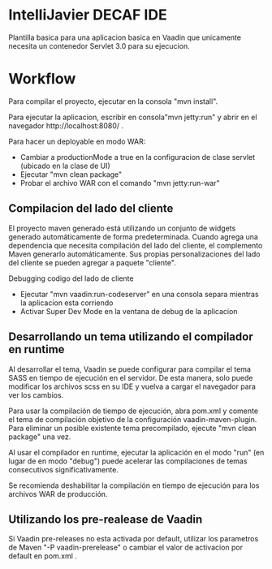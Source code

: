 IntelliJavier DECAF IDE
==============

Plantilla basica para una aplicacion basica en Vaadin que unicamente necesita un contenedor Servlet 3.0 para su ejecucion.

Workflow
========

Para compilar el proyecto, ejecutar en la consola "mvn install".

Para ejecutar la aplicacion, escribir en consola"mvn jetty:run" y abrir en el navegador http://localhost:8080/ .

Para hacer un deployable en modo WAR:
- Cambiar a productionMode a true en la configuracion de clase servlet (ubicado en la clase de UI)
- Ejecutar "mvn clean package"
- Probar el archivo WAR con el comando "mvn jetty:run-war"

Compilacion del lado del cliente
-------------------------

El proyecto maven generado está utilizando un conjunto de widgets generado automáticamente de forma predeterminada.
Cuando agrega una dependencia que necesita compilación del lado del cliente, el complemento Maven
generarlo automáticamente. Sus propias personalizaciones del lado del cliente se pueden agregar a
paquete "cliente".

Debugging codigo del lado de cliente
  - Ejecutar "mvn vaadin:run-codeserver" en una consola separa mientras la aplicacion esta corriendo
  - Activar Super Dev Mode en la ventana de debug de la aplicacion

Desarrollando un tema utilizando el compilador en runtime
-------------------------

Al desarrollar el tema, Vaadin se puede configurar para compilar el tema SASS en tiempo de ejecución en el servidor. De esta manera, solo puede modificar los archivos scss en
su IDE y vuelva a cargar el navegador para ver los cambios.

Para usar la compilación de tiempo de ejecución, abra pom.xml y comente el tema de compilación objetivo de la configuración vaadin-maven-plugin. Para eliminar un posible existente tema precompilado, ejecute "mvn clean package" una vez.

Al usar el compilador en runtime, ejecutar la aplicación en el modo "run"
(en lugar de en modo "debug") puede acelerar las compilaciones de temas consecutivos
significativamente.

Se recomienda deshabilitar la compilación en tiempo de ejecución para los archivos WAR de producción.

Utilizando los pre-realease de Vaadin
-------------------------

Si  Vaadin pre-releases no esta activada por default, utilizar los parametros de Maven
"-P vaadin-prerelease" o cambiar el valor de activacion por default en pom.xml .
